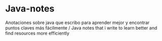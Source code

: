 # Java-notes
Anotaciones sobre java que escribo para aprender mejor y encontrar puntos claves más fácilmente / Java notes that i write to learn better and find resources more efficiently
